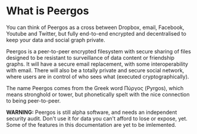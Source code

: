 # What is Peergos

You can think of Peergos as a cross between Dropbox, email, Facebook, Youtube and Twitter, but fully end-to-end encrypted and decentralised to keep your data and social graph private.

Peergos is a peer-to-peer encrypted filesystem with secure sharing of files designed to be resistant to surveillance of data content or friendship graphs. It will have a secure email replacement, with some interoperability with email. There will also be a totally private and secure social network, where users are in control of who sees what (executed cryptographically).

The name Peergos comes from the Greek word Πύργος (Pyrgos), which means stronghold or tower, but phonetically spelt with the nice connection to being peer-to-peer.

**WARNING:** Peergos is still alpha software, and needs an independent security audit. Don't use it for data you can't afford to lose or expose, yet. Some of the features in this documentation are yet to be imlemented. 